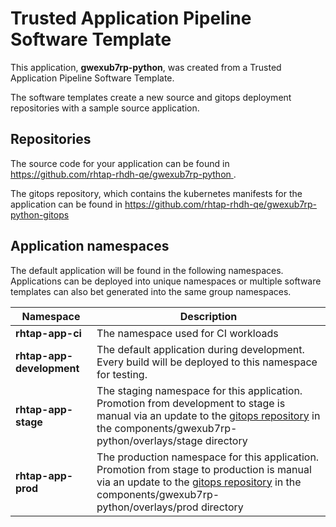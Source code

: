 # Trusted Application Pipeline Software Template

This application, **gwexub7rp-python**, was created from a Trusted Application Pipeline Software Template.

The software templates create a new source and gitops deployment repositories with a sample source application. 

## Repositories

The source code for your application can be found in [https://github.com/rhtap-rhdh-qe/gwexub7rp-python ](https://github.com/rhtap-rhdh-qe/gwexub7rp-python ).
 
The gitops repository, which contains the kubernetes manifests for the application can be found in 
[https://github.com/rhtap-rhdh-qe/gwexub7rp-python-gitops ](https://github.com/rhtap-rhdh-qe/gwexub7rp-python-gitops ) 

## Application namespaces 

The default application will be found in the following namespaces. Applications can be deployed into unique namespaces or multiple software templates can also bet generated into the same group namespaces.  

|  Namespace   |  Description   |  
| -------- | -------- |
| **rhtap-app-ci** | The namespace used for CI workloads |
| **rhtap-app-development** | The default application during development. Every build will be deployed to this namespace for testing. |
| **rhtap-app-stage** | The staging namespace for this application. Promotion from development to stage is manual via an update to the [gitops repository](https://github.com/rhtap-rhdh-qe/gwexub7rp-python-gitops ) in the components/gwexub7rp-python/overlays/stage directory |
| **rhtap-app-prod** | The production namespace for this application. Promotion from stage to production is manual via an update to the [gitops repository](https://github.com/rhtap-rhdh-qe/gwexub7rp-python-gitops ) in the components/gwexub7rp-python/overlays/prod directory |